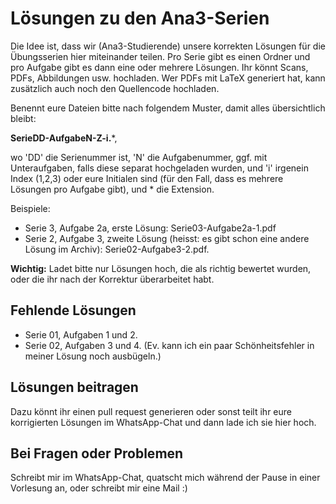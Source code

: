 # Lösungen zu den Ana3-Serien
Die Idee ist, dass wir (Ana3-Studierende) unsere korrekten Lösungen 
für die Übungsserien hier miteinander teilen.
Pro Serie gibt es einen Ordner und pro Aufgabe gibt es dann 
eine oder mehrere Lösungen. Ihr könnt Scans, PDFs, Abbildungen 
usw. hochladen. Wer PDFs mit LaTeX generiert hat, kann zusätzlich
auch noch den Quellencode hochladen.

Benennt eure Dateien bitte nach folgendem Muster, damit alles übersichtlich bleibt:

**SerieDD-AufgabeN-Z-i.***,

wo 'DD' die Serienummer ist,
'N' die Aufgabenummer, ggf. mit Unteraufgaben, falls diese separat hochgeladen wurden,
und 'i' irgenein Index (1,2,3) oder eure Initialen sind (für den Fall, dass es mehrere Lösungen pro Aufgabe gibt),
und * die Extension.

Beispiele:
* Serie 3, Aufgabe 2a, erste Lösung: Serie03-Aufgabe2a-1.pdf
* Serie 2, Aufgabe 3, zweite Lösung (heisst: es gibt schon eine andere Lösung im Archiv): Serie02-Aufgabe3-2.pdf. 

**Wichtig:**
Ladet bitte nur Lösungen hoch, die als richtig bewertet wurden,
oder die ihr nach der Korrektur überarbeitet habt.

## Fehlende Lösungen

* Serie 01, Aufgaben 1 und 2.
* Serie 02, Aufgaben 3 und 4. (Ev. kann ich ein paar Schönheitsfehler in meiner Lösung noch ausbügeln.)

## Lösungen beitragen
Dazu könnt ihr einen pull request generieren oder sonst
teilt ihr eure korrigierten Lösungen im WhatsApp-Chat
und dann lade ich sie hier hoch.

## Bei Fragen oder Problemen
Schreibt mir im WhatsApp-Chat, 
quatscht mich während der Pause in einer Vorlesung an,
oder schreibt mir eine Mail :)

